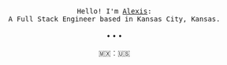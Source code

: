 <p align="center">
  <br>
  <br>
  <samp>Hello! I'm <a target="_blank" href="https://alexis.kr">Alexis</a>:<br> A Full Stack Engineer based in Kansas City, Kansas.</samp>
  <br>
  <br>
  • • •
  <br>
  <br>
  🇲🇽︰🇺🇸
</p>
